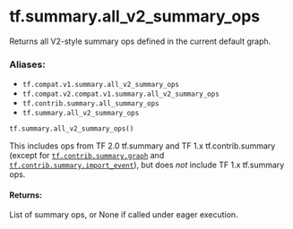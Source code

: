 <div itemscope itemtype="http://developers.google.com/ReferenceObject">
<meta itemprop="name" content="tf.summary.all_v2_summary_ops" />
<meta itemprop="path" content="Stable" />
</div>

# tf.summary.all_v2_summary_ops

Returns all V2-style summary ops defined in the current default graph.

### Aliases:

* `tf.compat.v1.summary.all_v2_summary_ops`
* `tf.compat.v2.compat.v1.summary.all_v2_summary_ops`
* `tf.contrib.summary.all_summary_ops`
* `tf.summary.all_v2_summary_ops`

``` python
tf.summary.all_v2_summary_ops()
```

<!-- Placeholder for "Used in" -->

This includes ops from TF 2.0 tf.summary and TF 1.x tf.contrib.summary (except
for <a href="../../tf/contrib/summary/graph.md"><code>tf.contrib.summary.graph</code></a> and <a href="../../tf/contrib/summary/import_event.md"><code>tf.contrib.summary.import_event</code></a>), but
does *not* include TF 1.x tf.summary ops.

#### Returns:

List of summary ops, or None if called under eager execution.
